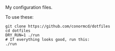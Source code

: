 My configuration files.

To use these:

```
git clone https://github.com/conormcd/dotfiles
cd dotfiles
DRY_RUN=1 ./run
# If everything looks good, run this:
./run
```
